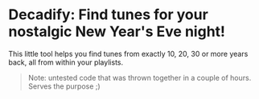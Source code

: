 # Decadify: Find tunes for your nostalgic New Year's Eve night!

This little tool helps you find tunes from exactly 10, 20, 30 or more years back, all from within your playlists.

> Note: untested code that was thrown together in a couple of hours. Serves the purpose ;)
